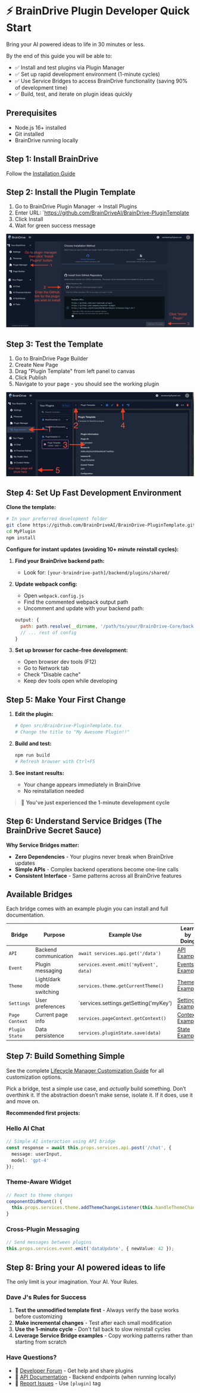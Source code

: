 # ⚡ BrainDrive Plugin Developer Quick Start

Bring your AI powered ideas to life in 30 minutes or less.

By the end of this guide you will be able to:

- ✅ Install and test plugins via Plugin Manager
- ✅ Set up rapid development environment (1-minute cycles)
- ✅ Use Service Bridges to access BrainDrive functionality (saving 90% of development time)
- ✅ Build, test, and iterate on plugin ideas quickly

## Prerequisites
- Node.js 16+ installed
- Git installed
- BrainDrive running locally

## Step 1: Install BrainDrive

Follow the [Installation Guide](https://docs.braindrive.ai/core/INSTALL)

## Step 2: Install the Plugin Template

1. Go to BrainDrive Plugin Manager → Install Plugins
2. Enter URL: `https://github.com/BrainDriveAI/BrainDrive-PluginTemplate
3. Click Install
4. Wait for green success message

![BrainDrive Plugin Manager](../../images/installing-plugin.png)

## Step 3: Test the Template

1. Go to BrainDrive Page Builder 
2. Create New Page
3. Drag "Plugin Template" from left panel to canvas
4. Click Publish
5. Navigate to your page - you should see the working plugin

![adding the plugin template to a page](../../images/adding-plugin-template-to-page.png)

## Step 4: Set Up Fast Development Environment

**Clone the template:**
```bash
# In your preferred development folder
git clone https://github.com/BrainDriveAI/BrainDrive-PluginTemplate.git MyPlugin
cd MyPlugin
npm install
```

**Configure for instant updates (avoiding 10+ minute reinstall cycles):**

1. **Find your BrainDrive backend path:**
   - Look for: `[your-braindrive-path]/backend/plugins/shared/`
   
2. **Update webpack config:**
   - Open `webpack.config.js`
   - Find the commented webpack output path
   - Uncomment and update with your backend path:
   ```javascript
   output: {
     path: path.resolve(__dirname, '/path/to/your/BrainDrive-Core/backend/plugins/shared/PluginTemplate/v1.0.0/dist'),
     // ... rest of config
   }
   ```

3. **Set up browser for cache-free development:**

   - Open browser dev tools (F12)
   - Go to Network tab
   - Check "Disable cache"
   - Keep dev tools open while developing

## Step 5: Make Your First Change

1. **Edit the plugin:**
   ```bash
   # Open src/BrainDrive-PluginTemplate.tsx
   # Change the title to "My Awesome Plugin!!"
   ```

2. **Build and test:**
   ```bash
   npm run build
   # Refresh browser with Ctrl+F5
   ```

3. **See instant results:**
   - Your change appears immediately in BrainDrive
   - No reinstallation needed

> 🎉 **You've just experienced the 1-minute development cycle** 

## Step 6: Understand Service Bridges (The BrainDrive Secret Sauce)

**Why Service Bridges matter:**

- **Zero Dependencies** - Your plugins never break when BrainDrive updates
- **Simple APIs** - Complex backend operations become one-line calls
- **Consistent Interface** - Same patterns across all BrainDrive features

## Available Bridges

Each bridge comes with an example plugin you can install and full documentation. 

| **Bridge**       | **Purpose**               | **Example Use**                        | **Learn by Doing**     |
|------------------|---------------------------|----------------------------------------|-------------------------|
| `API`            | Backend communication     | `await services.api.get('/data')`      | [API Example](https://github.com/BrainDriveAI/BrainDrive-API-Service-Bridge-Example-Plugin)        |
| `Event`          | Plugin messaging          | `services.event.emit('myEvent', data)` | [Events Example](https://github.com/BrainDriveAI/BrainDrive-Events-Service-Bridge-Example-Plugin)     |
| `Theme`          | Light/dark mode switching | `services.theme.getCurrentTheme()`     | [Theme Example](https://github.com/BrainDriveAI/BrainDrive-Theme-Service-Bridge-Example-Plugin)      |
| `Settings`       | User preferences          | `services.settings.getSetting('myKey') | [Settings Example](https://github.com/BrainDriveAI/BrainDrive-Settings-Service-Bridge-Example-Plugin)   |
| `Page Context`   | Current page info         | `services.pageContext.getContext()`    | [Context Example](https://github.com/BrainDriveAI/BrainDrive-Page-Context-Service-Bridge-Example-Plugin)    |
| `Plugin State`   | Data persistence          | `services.pluginState.save(data)`      | [State Example](https://github.com/BrainDriveAI/BrainDrive-Plugin-State-Service-Bridge-Example-Plugin)      |


## Step 7: Build Something Simple

See the complete [Lifecycle Manager Customization Guide](https://github.com/BrainDriveAI/PluginTemplate/blob/main/references/LIFECYCLE_MANAGER_CUSTOMIZATION_GUIDE.md) for all customization options.

Pick a bridge, test a simple use case, and *actually* build something. Don’t overthink it. If the abstraction doesn’t make sense, isolate it. If it does, use it and move on.

**Recommended first projects:**

### Hello AI Chat
```typescript
// Simple AI interaction using API bridge
const response = await this.props.services.api.post('/chat', {
  message: userInput,
  model: 'gpt-4'
});
```

### Theme-Aware Widget
```typescript
// React to theme changes
componentDidMount() {
  this.props.services.theme.addThemeChangeListener(this.handleThemeChange);
}
```

### Cross-Plugin Messaging
```typescript
// Send messages between plugins
this.props.services.event.emit('dataUpdate', { newValue: 42 });
```

## Step 8: Bring your AI powered ideas to life

The only limit is your imagination. Your AI. Your Rules. 

### Dave J's Rules for Success

1. **Test the unmodified template first** - Always verify the base works before customizing
2. **Make incremental changes** - Test after each small modification
3. **Use the 1-minute cycle** - Don't fall back to slow reinstall cycles
4. **Leverage Service Bridge examples** - Copy working patterns rather than starting from scratch

### Have Questions?

- 💬 [Developer Forum](https://community.braindrive.ai) - Get help and share plugins
- 📖 [API Documentation](http://localhost:8005/api/v1/docs) - Backend endpoints (when running locally)
- 🐛 [Report Issues](https://github.com/BrainDriveAI/BrainDrive-Core/issues) - Use `[plugin]` tag
